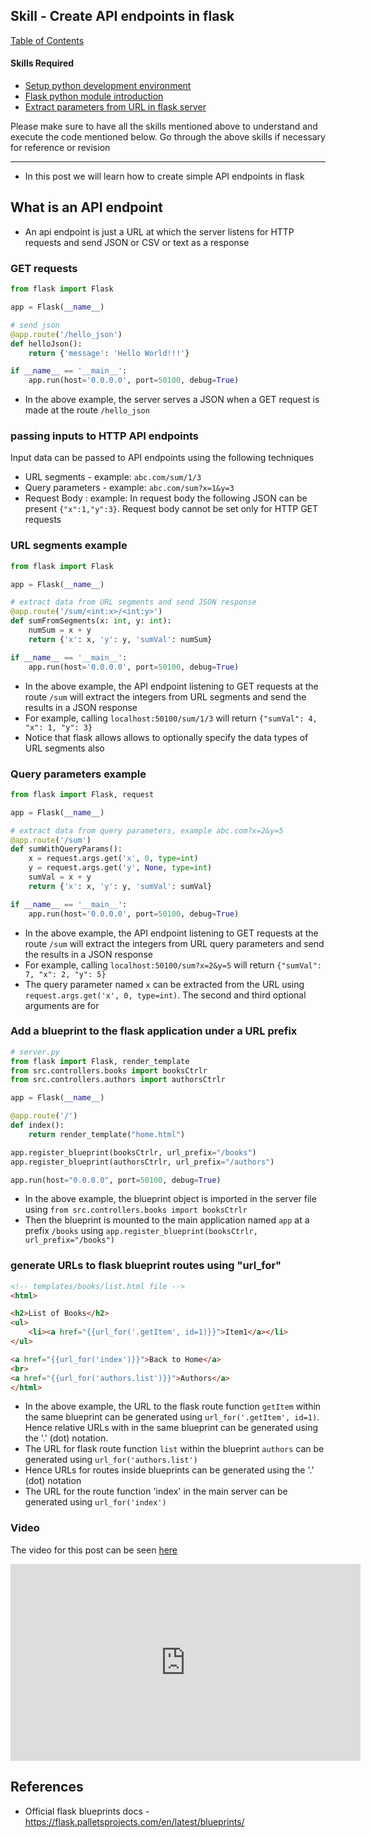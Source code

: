 ## Skill - Create API endpoints in flask 

[Table of Contents](https://nagasudhir.blogspot.com/2020/04/taming-python-table-of-contents.html)

#### Skills Required
* [Setup python development environment](https://nagasudhir.blogspot.com/2020/04/setup-python-development-environment_14.html)
* [Flask python module introduction](https://nagasudhir.blogspot.com/2022/04/flask-python-module-introduction-for.html)
* [Extract parameters from URL in flask server](https://nagasudhir.blogspot.com/2022/04/extract-parameters-from-url-in-flask.html)


Please make sure to have all the skills mentioned above to understand and execute the code mentioned below. Go through the above skills if necessary for reference or revision

<hr/>

* In this post we will learn how to create simple API endpoints in flask

## What is an API endpoint
* An api endpoint is just a URL at which the server listens for HTTP requests and send JSON or CSV or text as a response

### GET requests
```py
from flask import Flask

app = Flask(__name__)

# send json
@app.route('/hello_json')
def helloJson():
    return {'message': 'Hello World!!!'}

if __name__ == '__main__':
    app.run(host='0.0.0.0', port=50100, debug=True)
```
* In the above example, the server serves a JSON when a GET request is made at the route `/hello_json` 

### passing inputs to HTTP API endpoints
Input data can be passed to API endpoints using the following techniques
*   URL segments - example: `abc.com/sum/1/3`
*   Query parameters - example: `abc.com/sum?x=1&y=3`
*   Request Body : example: In request body the following JSON can be present `{"x":1,"y":3}`. Request body cannot be set only for HTTP GET requests

### URL segments example
```py
from flask import Flask

app = Flask(__name__)

# extract data from URL segments and send JSON response
@app.route('/sum/<int:x>/<int:y>')
def sumFromSegments(x: int, y: int):
    numSum = x + y
    return {'x': x, 'y': y, 'sumVal': numSum}

if __name__ == '__main__':
    app.run(host='0.0.0.0', port=50100, debug=True)
```

* In the above example, the API endpoint listening to GET requests at the route `/sum` will extract the integers from URL segments and send the results in a JSON response
* For example, calling `localhost:50100/sum/1/3` will return `{"sumVal": 4, "x": 1, "y": 3}` 
* Notice that flask allows allows to optionally specify the data types of URL segments also

### Query parameters example
```py
from flask import Flask, request

app = Flask(__name__)

# extract data from query parameters, example abc.com?x=2&y=5
@app.route('/sum')
def sumWithQueryParams():
    x = request.args.get('x', 0, type=int)
    y = request.args.get('y', None, type=int)
    sumVal = x + y
    return {'x': x, 'y': y, 'sumVal': sumVal}

if __name__ == '__main__':
    app.run(host='0.0.0.0', port=50100, debug=True)
```

* In the above example, the API endpoint listening to GET requests at the route `/sum` will extract the integers from URL query parameters and send the results in a JSON response
* For example, calling `localhost:50100/sum?x=2&y=5` will return `{"sumVal": 7, "x": 2, "y": 5}` 
* The query parameter named `x` can be extracted from the URL using `request.args.get('x', 0, type=int)`. The second and third optional arguments are for  

### Add a blueprint to the flask application under a URL prefix

```py
# server.py
from flask import Flask, render_template
from src.controllers.books import booksCtrlr
from src.controllers.authors import authorsCtrlr

app = Flask(__name__)

@app.route('/')
def index():
    return render_template("home.html")

app.register_blueprint(booksCtrlr, url_prefix="/books")
app.register_blueprint(authorsCtrlr, url_prefix="/authors")

app.run(host="0.0.0.0", port=50100, debug=True)
```

* In the above example, the blueprint object is imported in the server file using `from src.controllers.books import booksCtrlr` 
* Then the blueprint is mounted to the main application named `app` at a prefix `/books` using `app.register_blueprint(booksCtrlr, url_prefix="/books")`

### generate URLs to flask blueprint routes using "url_for"
```html
<!-- templates/books/list.html file -->
<html>

<h2>List of Books</h2>
<ul>
    <li><a href="{{url_for('.getItem', id=1)}}">Item1</a></li>
</ul>

<a href="{{url_for('index')}}">Back to Home</a>
<br>
<a href="{{url_for('authors.list')}}">Authors</a>
</html>
```
* In the above example, the URL to the flask route function `getItem` within the same blueprint can be generated using `url_for('.getItem', id=1)`. Hence relative URLs with in the same blueprint can be generated using the '.' (dot) notation.
* The URL for flask route function `list` within the blueprint `authors` can be generated using `url_for('authors.list')`
* Hence URLs for routes inside blueprints can be generated using the '.' (dot) notation
* The  URL for the route function 'index' in the main server can be generated using `url_for('index')` 

### Video
The video for this post can be seen [here](https://youtu.be/SezbDCz0Ock)

<iframe width="560" height="315" src="https://www.youtube.com/embed/SezbDCz0Ock" title="YouTube video player" frameborder="0" allow="accelerometer; autoplay; clipboard-write; encrypted-media; gyroscope; picture-in-picture" allowfullscreen></iframe>


## References
* Official flask blueprints docs - https://flask.palletsprojects.com/en/latest/blueprints/

<!--stackedit_data:
eyJoaXN0b3J5IjpbOTI2NTU3NTYyLC0zMTU4NTcxODMsLTE2Mj
AwNjg1NDJdfQ==
-->